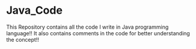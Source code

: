 # Java_Code
This Repository contains all the code I write in Java programming language!!
It also contains comments in the code for better understanding the concept!!
